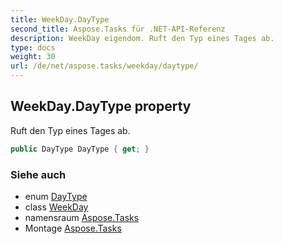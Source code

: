 ```yaml
---
title: WeekDay.DayType
second_title: Aspose.Tasks für .NET-API-Referenz
description: WeekDay eigendom. Ruft den Typ eines Tages ab.
type: docs
weight: 30
url: /de/net/aspose.tasks/weekday/daytype/
---
```

## WeekDay.DayType property

Ruft den Typ eines Tages ab.

```csharp
public DayType DayType { get; }
```

### Siehe auch

* enum [DayType](../../daytype/)
* class [WeekDay](../)
* namensraum [Aspose.Tasks](../../weekday/)
* Montage [Aspose.Tasks](../../../)


